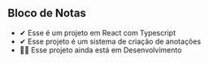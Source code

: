 <h2>Bloco de Notas</h2>
<ul>
    <li> ✔ Esse é um projeto em React com Typescript</li>
    <li> ✔ Esse projeto é um sistema de criação de anotações</li>
    <li> 👨‍💻 Esse projeto ainda está em Desenvolvimento </li>

</ul>

